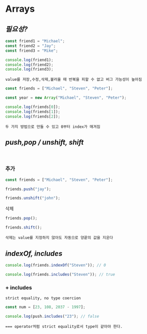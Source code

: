 # Arrays

## **_필요성?_**

```javascript
const friend1 = "Michael";
const friend2 = "Jay";
const friend3 = "Mike";

console.log(friend1);
console.log(friend2);
console.log(friend3);
```

    value를 저장,수정,삭제,불러올 때 반복을 피할 수 없고 버그 가능성이 높아짐

```javascript
const friends = ["Michael", "Steven", "Peter"];

const year = new Array("Michael", "Steven", "Peter");

console.log(friends[0]);
console.log(friends[1]);
console.log(friends[2]);
```

    두 가지 방법으로 만들 수 있고 0부터 index가 매겨짐

## **_push,pop / unshift, shift_**

<br>

### 추가

```javascript
const friends = ["Michael", "Steven", "Peter"];

friends.push("jay");

friends.unshift("john");
```

삭제

```javascript
friends.pop();

friends.shift();
```

    삭제는 value를 지정하지 않아도 자동으로 양끝의 값을 지운다

## **_indexOf, includes_**

```javascript
console.log(friends.indexOf("Steven")); // 0

console.log(friends.includes("Steven")); // true
```

### + includes

    strict equality, no type coercion

```javascript
const num = [23, 108, 2037 - 1997];

console.log(push.includes("23"); // false
```

    === operator처럼 strict equality로서 type이 같아야 한다.
